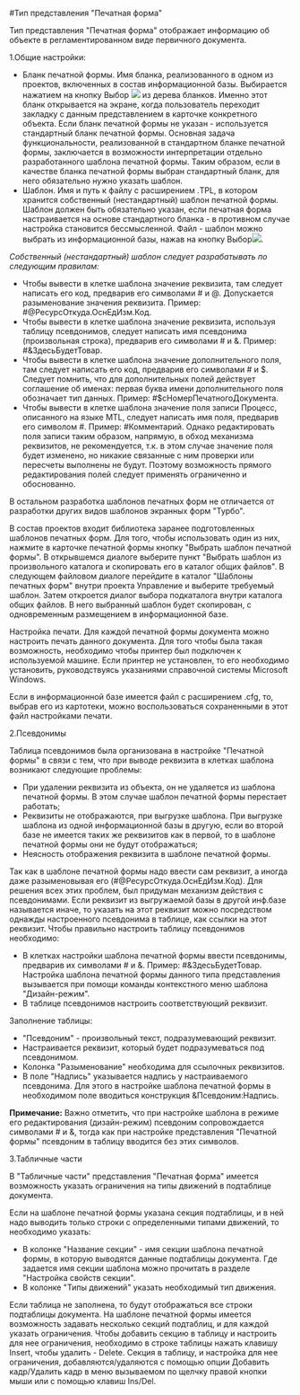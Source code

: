 ﻿#Тип представления "Печатная форма" 

Тип представления "Печатная форма" отображает информацию об объекте в регламентированном виде первичного документа. 

1.Общие настройки:

* Бланк печатной формы. Имя бланка, реализованного в одном из проектов, включенных в состав информационной базы. Выбирается нажатием на кнопку Выбор ![](topic:Com.AddFiles.Btn_select.png) из дерева бланков. Именно этот бланк открывается на экране, когда пользователь переходит закладку с данным представлением в карточке конкретного объекта. Если бланк печатной формы не указан - используется стандартный бланк печатной формы. Основная задача функциональности, реализованной в стандартном бланке печатной формы, заключается в возможности интерпретации отдельно разработанного шаблона печатной формы. Таким образом, если в качестве бланка печатной формы выбран стандартный бланк, для него обязательно нужно указать шаблон. 
* Шаблон. Имя и путь к файлу с расширением .TPL, в котором хранится собственный (нестандартный) шаблон печатной формы. Шаблон должен быть обязательно указан, если печатная форма настраивается на основе стандартного бланка - в противном случае настройка становится бессмысленной. Файл - шаблон можно выбрать из информационной базы, нажав на кнопку Выбор![](topic:Com.AddFiles.Btn_select.png).

*Собственный (нестандартный) шаблон следует разрабатывать по следующим правилам:*
* Чтобы вывести в клетке шаблона значение реквизита, там следует написать его код, предварив его символами # и @. Допускается разыменование значения реквизита. Пример: #@РесурсОткуда.ОснЕдИзм.Код. 
* Чтобы вывести в клетке шаблона значение реквизита, используя таблицу псевдонимов, следует написать имя псевдонима (произвольная строка), предварив его символами # и &. Пример: #&ЗдесьБудетТовар. 
* Чтобы вывести в клетке шаблона значение дополнительного поля, там следует написать его код, предварив его символами # и $. Следует помнить, что для дополнительных полей действует соглашение об именах: первая буква имени дополнительного поля обозначает тип данных. Пример: #$сНомерПечатногоДокумента. 
* Чтобы вывести в клетке шаблона значение поля записи Процесс, описанного на языке MTL, следует написать имя поля, предварив его символом #. Пример: #Комментарий. Однако редактировать поля записи таким образом, напрямую, в обход механизма реквизитов, не рекомендуется, т.к. в этом случае значение поля будет изменено, но никакие связанные с ним проверки или пересчеты выполнены не будут. Поэтому возможность прямого редактирования полей следует применять ограниченно и обоснованно. 

В остальном разработка шаблонов печатных форм не отличается от разработки других видов шаблонов экранных форм "Турбо". 

В состав проектов входит библиотека заранее подготовленных шаблонов печатных форм. Для того, чтобы использовать один из них, нажмите в карточке печатной формы кнопку "Выбрать шаблон печатной формы". В открывшемся диалоге выберите пункт "Выбрать шаблон из произвольного каталога и скопировать его в каталог общих файлов". В следующем файловом диалоге перейдите в каталог "Шаблоны печатных форм" внутри проекта Управление и выберите требуемый шаблон. Затем откроется диалог выбора подкаталога внутри каталога общих файлов. В него выбранный шаблон будет скопирован, с одновременным размещением в информационной базе.

Настройка печати. Для каждой печатной формы документа можно настроить печать данного документа. Для того чтобы была такая возможность, необходимо чтобы принтер был подключен к используемой машине. Если принтер не установлен, то его необходимо установить, руководствуясь указаниями справочной системы Microsoft Windows. 

Если в информационной базе имеется файл с расширением .cfg, то, выбрав его из картотеки, можно воспользоваться сохраненными в этот файл настройками печати. 



2.Псевдонимы

Таблица псевдонимов была организована в настройке "Печатной формы" в связи с тем, что при выводе реквизита в клетках шаблона возникают следующие проблемы: 
* При удалении реквизита из объекта, он не удаляется из шаблона печатной формы. В этом случае шаблон печатной формы перестает работать; 
* Реквизиты не отображаются, при выгрузке шаблона. 
При выгрузке шаблона из одной информационной базы в другую, если во второй базе не имеется таких же реквизитов как в первой, то в шаблоне печатной формы они не будут отображаться; 
* Неясность отображения реквизита в шаблоне печатной формы. 

Так как в шаблоне печатной формы надо ввести сам реквизит, а иногда даже разыменовывая его (#@РесурсОткуда.ОснЕдИзм.Код). 
Для решения всех этих проблем, был придуман механизм действия с псевдонимами. Если реквизит из выгружаемой базы в другой инф.базе называется иначе, то указать на этот реквизит можно посредством однажды настроенного псевдонима в таблице, как ссылки на этот реквизит. Чтобы правильно настроить таблицу псевдонимов необходимо: 
* В клетках настройки шаблона печатной формы ввести псевдонимы, предварив их символами # и &. Пример: #&ЗдесьБудетТовар. Настройка шаблона печатной формы данного типа представления вызывается при помощи команды контекстного меню шаблона "Дизайн-режим". 
* В таблице псевдонимов настроить соответствующий реквизит. 

Заполнение таблицы:

* "Псевдоним" - произвольный текст, подразумевающий реквизит. 
* Настраивается реквизит, который будет подразумеваться под псевдонимом. 
* Колонка "Разыменование" необходима для ссылочных реквизитов. 
* В поле "Надпись" указывается надпись у настраиваемого псевдонима. Для этого в настройке шаблона печатной формы в необходимом поле вводиться конструкция &Псевдоним:Надпись. 

**Примечание:** Важно отметить, что при настройке шаблона в режиме его редактирования (дизайн-режим) псевдоним сопровождается символами # и &, тогда как при настройке представления "Печатной формы" псевдоним в таблицу вводится без этих символов.

3.Табличные части

В "Табличные части" представления "Печатная форма" имеется возможность указать ограничения на типы движений в подтаблице документа. 

Если на шаблоне печатной формы указана секция подтаблицы, и в ней надо выводить только строки с определенными типами движений, то необходимо указать: 
* В колонке "Название секции" - имя секции шаблона печатной формы, в которую выводятся данные подтаблицы документа. Где задается имя секции шаблона можно прочитать в разделе "Настройка свойств секции". 
* В колонке "Типы движений" указать необходимый тип движения. 

Если таблица не заполнена, то будут отображаться все строки подтаблицы документа. 
На шаблоне печатной формы имеется возможность задавать несколько секций подтаблиц, и для каждой указать ограничения.
Чтобы добавить секцию в таблицу и настроить для нее ограничения, необходимо в строке таблицы нажать клавишу Insert, чтобы удалить - Delete. 
Секция в таблицу, и настройка для нее ограничения,  добавляются/удаляются с помощью опции Добавить кадр/Удалить кадр в меню вызываемом по щелчку правой кнопки мыши или с помощью клавиш Ins/Del.